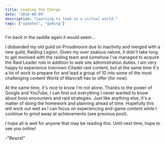 ```yaml
---
title: Leading the Charge
date: "2010-08-09"
description: "Learning to lead in a virtual world."
tags: ["updates", "gaming"]
---
```


I'm back in the saddle again it would seem...

I disbanded my old guild on Proudmoore due to inactivity and merged with a new guild, Raiding Legion.  Given my over zealous nature, it didn't take long to get involved with the raiding team and somehow I've managed to acquire the Raid Leader role in addition to web site administration duties. I am very happy to experience Icecrown Citadel raid content, but at the same time it's a lot of work to prepare for and lead a group of 10 into some of the most challenging content World of Warcraft has to offer (for now).

At the same time, it's nice to know I'm not alone. Thanks to the power of Google and YouTube, I can find out everything I never wanted to know about boss encounters and raid strategies. Just like anything else, it's a matter of doing the homework and planning ahead of time. Hopefully this will work out well as I can focus on experiencing end-game content while I continue to grind away at achievements (see previous post).

I hope all is well for anyone that may be reading this.  Until next time, hope to see you online!

-"Beazst"

